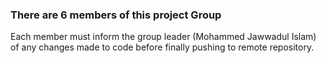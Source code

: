 ### There are 6 members of this project Group

Each member must inform the group leader (Mohammed Jawwadul Islam) of any changes made to code before finally pushing to remote repository.
